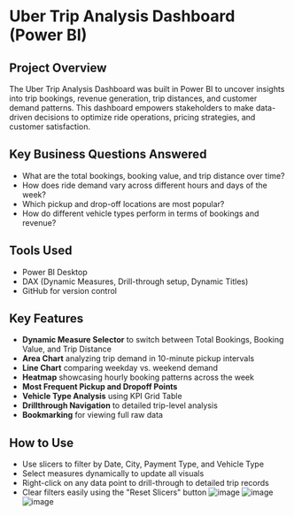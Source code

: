 # Uber Trip Analysis Dashboard (Power BI)

## Project Overview
The Uber Trip Analysis Dashboard was built in Power BI to uncover insights into trip bookings, revenue generation, trip distances, and customer demand patterns. This dashboard empowers stakeholders to make data-driven decisions to optimize ride operations, pricing strategies, and customer satisfaction.



## Key Business Questions Answered
- What are the total bookings, booking value, and trip distance over time?
- How does ride demand vary across different hours and days of the week?
- Which pickup and drop-off locations are most popular?
- How do different vehicle types perform in terms of bookings and revenue?

## Tools Used
- Power BI Desktop
- DAX (Dynamic Measures, Drill-through setup, Dynamic Titles)
- GitHub for version control

## Key Features
- **Dynamic Measure Selector** to switch between Total Bookings, Booking Value, and Trip Distance
- **Area Chart** analyzing trip demand in 10-minute pickup intervals
- **Line Chart** comparing weekday vs. weekend demand
- **Heatmap** showcasing hourly booking patterns across the week
- **Most Frequent Pickup and Dropoff Points**
- **Vehicle Type Analysis** using KPI Grid Table
- **Drillthrough Navigation** to detailed trip-level analysis
- **Bookmarking** for viewing full raw data

## How to Use
- Use slicers to filter by Date, City, Payment Type, and Vehicle Type
- Select measures dynamically to update all visuals
- Right-click on any data point to drill-through to detailed trip records
- Clear filters easily using the "Reset Slicers" button
![image](https://github.com/user-attachments/assets/d63d0c32-4f4f-47dd-ab2b-6256e6381532)
![image](https://github.com/user-attachments/assets/6356fa6a-447d-4f71-afe6-cc617f7eba65)
![image](https://github.com/user-attachments/assets/f15109da-ac47-4f24-8f7a-0409c4d85b21)


